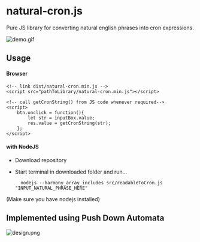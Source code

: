 # natural-cron.js
Pure JS library for converting natural english phrases into cron expressions.


![demo.gif](https://github.com/darkeyedevelopers/natural-cron.js/blob/master/resources/demo.gif)


## Usage

#### Browser

    <!-- link dist/natural-cron.min.js -->
    <script src="pathToLibrary/natural-cron.min.js"></script>
    
    <!-- call getCronString() from JS code whenever required-->
    <script>
        btn.onclick = function(){
            let str = inputBox.value;
            res.value = getCronString(str);
        };
    </script>
    
#### with NodeJS
* Download repository
* Start terminal in downloaded folder and run...

        nodejs --harmony_array_includes src/readableToCron.js "INPUT_NATURAL_PHRASE_HERE"
    
(Make sure you have nodejs installed)


## Implemented using Push Down Automata
![design.png](https://github.com/darkeyedevelopers/natural-cron.js/blob/master/resources/design.png)
